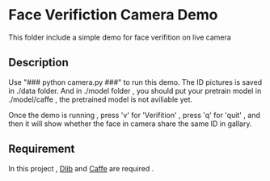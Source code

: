 # Face Verifiction Camera Demo

This folder include a simple demo for face verifition on live camera

## Description
  Use "### python camera.py ###" to run this demo.
  The ID pictures is saved in ./data folder.
  And in ./model folder , you should put your pretrain model in ./model/caffe , the pretrained model is not aviliable yet.

  Once the demo is running , press 'v' for 'Verifition' , press 'q' for 'quit' , and then it will show whether the face in camera share the same ID in gallary.


## Requirement 
  In this project , [Dlib](http://dlib.net/python/index.html) and [Caffe](http://caffe.berkeleyvision.org/) are required .
